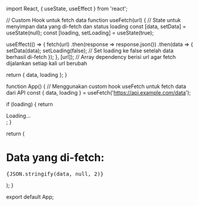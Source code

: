 import React, { useState, useEffect } from 'react';

// Custom Hook untuk fetch data
function useFetch(url) {
// State untuk menyimpan data yang di-fetch dan status loading
const [data, setData] = useState(null);
const [loading, setLoading] = useState(true);

useEffect(() => {
fetch(url)
.then(response => response.json())
.then(data => {
setData(data);
setLoading(false); // Set loading ke false setelah data berhasil di-fetch
});
}, [url]); // Array dependency berisi url agar fetch dijalankan setiap kali url berubah

return { data, loading };
}

function App() {
// Menggunakan custom hook useFetch untuk fetch data dari API
const { data, loading } = useFetch('https://api.example.com/data');

if (loading) {
return <div>Loading...</div>;
}

return (
<div>
<h1>Data yang di-fetch:</h1>
<pre>{JSON.stringify(data, null, 2)}</pre>
</div>
);
}

export default App;
